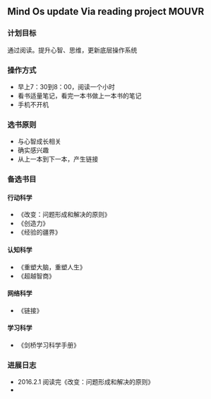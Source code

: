 

## Mind Os update Via reading project MOUVR

### 计划目标

通过阅读。提升心智、思维，更新底层操作系统

### 操作方式

- 早上7：30到8：00，阅读一个小时
- 看书适量笔记，看完一本书做上一本书的笔记
- 手机不开机

### 选书原则

- 与心智成长相关
- 确实感兴趣
- 从上一本到下一本，产生链接

### 备选书目

#### 行动科学
- 《改变：问题形成和解决的原则》
- 《创造力》
- 《经验的疆界》

#### 认知科学
- 《重塑大脑，重塑人生》
- 《超越智商》

#### 网络科学
- 《链接》

#### 学习科学

- 《剑桥学习科学手册》


### 进展日志

- 2016.2.1 阅读完《改变：问题形成和解决的原则》
- 